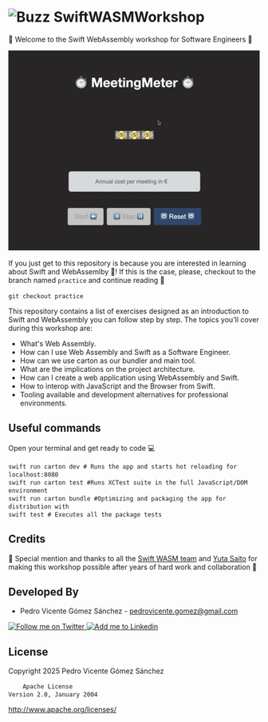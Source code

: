 # <img alt="Buzz" src="https://external-preview.redd.it/OgF6xV-gjiPgLZzaXwnK7W7QTtDjcB3_rhJzT0dm0SM.jpg?auto=webp&s=c71ede2350559dafb18a3baf7afbc09ae1543602" height="50" width="50"/>  SwiftWASMWorkshop

👋 Welcome to the Swift WebAssembly workshop for Software Engineers 👋

![MeetingMeter](./art/meetingMeter.gif)

If you just get to this repository is because you are interested in learning about Swift and WebAssemlby 🥳! If this is the case, please, checkout to the branch named ``practice`` and continue reading 💪

```git checkout practice```

This repository contains a list of exercises designed as an introduction to Swift and WebAssembly you can follow step by step. The topics you'll cover during this workshop are:

* What's Web Assembly.
* How can I use Web Assembly and Swift as a Software Engineer.
* How can we use carton as our bundler and main tool.
* What are the implications on the project architecture.
* How can I create a web application using WebAssembly and Swift.
* How to interop with JavaScript and the Browser from Swift.
* Tooling available and development alternatives for professional environments.

## Useful commands

Open your terminal and get ready to code 💻

```
swift run carton dev # Runs the app and starts hot reloading for localhost:8080
swift run carton test #Runs XCTest suite in the full JavaScript/DOM environment
swift run carton bundle #Optimizing and packaging the app for distribution with
swift test # Executes all the package tests
```

## Credits

🙏 Special mention and thanks to all the [Swift WASM team](https://github.com/swiftwasm) and [Yuta Saito](https://github.com/kateinoigakukun) for making this workshop possible after years of hard work and collaboration 🙏

Developed By
------------

* Pedro Vicente Gómez Sánchez - <pedrovicente.gomez@gmail.com>

<a href="https://twitter.com/pedro_g_s">
  <img alt="Follow me on Twitter" src="https://image.freepik.com/iconos-gratis/x-logo_318-40209.jpg" height="60" width="60"/>
</a>
<a href="https://es.linkedin.com/in/pedrovgs">
  <img alt="Add me to Linkedin" src="https://img.icons8.com/m_rounded/512/FFFFFF/linkedin.png" height="60" width="60"/>
</a>

License
-------

Copyright 2025 Pedro Vicente Gómez Sánchez

        Apache License
    Version 2.0, January 2004
http://www.apache.org/licenses/
